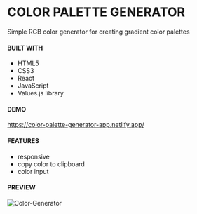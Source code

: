 # COLOR PALETTE GENERATOR

Simple RGB color generator for creating gradient color palettes

#### BUILT WITH

* HTML5
* CSS3
* React
* JavaScript
* Values.js library


#### DEMO

https://color-palette-generator-app.netlify.app/

#### FEATURES

* responsive
* copy color to clipboard
* color input




#### PREVIEW

![Color-Generator](https://github.com/JuliaCMint/color-palette-generator/assets/105377899/4556f48c-8c9c-42ea-a4e2-4f78e34d2948)
